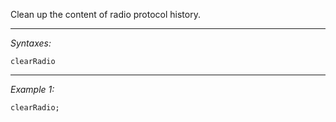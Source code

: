 Clean up the content of radio protocol history.


---
*Syntaxes:*

`clearRadio`

---
*Example 1:*

```sqf
clearRadio;
```